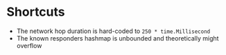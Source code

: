 # Shortcuts

* The network hop duration is hard-coded to `250 * time.Millisecond`
* The known responders hashmap is unbounded and theoretically might overflow
